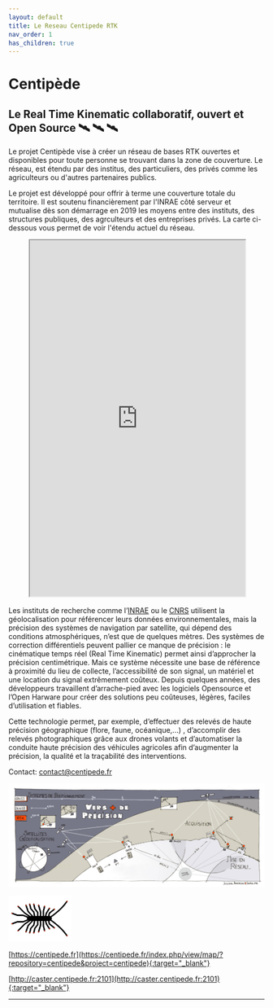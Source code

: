 ```yaml
---
layout: default
title: Le Reseau Centipede RTK
nav_order: 1
has_children: true
---
```


# Centipède

## Le Real Time Kinematic collaboratif, ouvert et Open Source  🛰️ 🛰️ 🛰️

Le projet Centipède vise à créer un réseau de bases RTK ouvertes et disponibles pour toute personne se trouvant dans la zone de couverture. Le réseau, est étendu par des institus, des particuliers, des privés comme les agriculteurs ou d'autres partenaires publics.

Le projet est développé pour offrir à terme une couverture totale du territoire. Il est soutenu financièrement par l'INRAE côté serveur et mutualise dès son démarrage en 2019 les moyens entre des instituts, des structures publiques, des agrculteurs et des entreprises privés. La carte ci-dessous vous permet de voir l'étendu actuel du réseau.

<figure class="map">
  <iframe src="https://centipede.fr/index.php/view/map/?repository=centipede&project=centipede" width="100%" height="700" allowfullscreen="true"> </iframe>
</figure>


Les instituts de recherche comme l’[INRAE](https://www.inrae.fr/) ou le [CNRS](http://www.cnrs.fr/fr/page-daccueil) utilisent la géolocalisation pour référencer leurs données environnementales, mais la précision des systèmes de navigation par satellite, qui dépend des conditions atmosphériques, n’est que de quelques mètres. Des systèmes de correction différentiels peuvent pallier ce manque de précision : le cinématique temps réel (Real Time Kinematic) permet ainsi d’approcher la précision centimétrique. Mais ce système nécessite une base de référence à proximité du lieu de collecte, l’accessibilité de son signal, un matériel et une location du signal extrêmement coûteux. Depuis quelques années, des développeurs travaillent d’arrache-pied avec les logiciels Opensource et l’Open Harware pour créer des solutions peu coûteuses, légères, faciles d’utilisation et fiables.

Cette technologie permet, par exemple, d’effectuer des relevés de haute précision géographique (flore, faune, océanique,...) , d’accomplir des relevés photographiques grâce aux drones volants et d’automatiser la conduite haute précision des véhicules agricoles afin d’augmenter la précision, la qualité et la traçabilité des interventions.

Contact: contact@centipede.fr

![logo](/assets/images/index/1.jpg)


![logo](/assets/images/index/centipede_petit2.png)

[https://centipede.fr](https://centipede.fr/index.php/view/map/?repository=centipede&project=centipede){:target="_blank"}

[http://caster.centipede.fr:2101](http://caster.centipede.fr:2101){:target="_blank"}


-------------------------------------------------------

